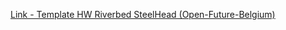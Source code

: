 [Link - Template HW Riverbed SteelHead (Open-Future-Belgium)](https://github.com/Open-Future-Belgium/zabbix/tree/master/templates)
